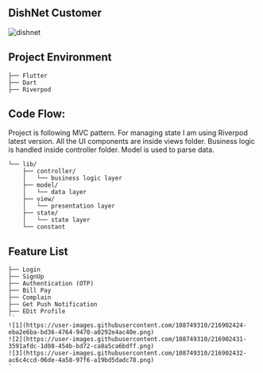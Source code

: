 ## DishNet Customer

![dishnet](https://user-images.githubusercontent.com/108749310/216901298-d83105bd-6cb5-4699-95f2-f469871cd5bf.png)

## Project Environment
```
├── Flutter
├── Dart
├── Riverpod
```
## Code Flow:
Project is following MVC pattern. For managing state I am using Riverpod latest version. All the UI components are inside views folder. Business logic is handled inside controller folder. Model is used to parse data.

```
└── lib/
    ├── controller/
    │   └── business logic layer
    ├── model/
    │   └── data layer
    ├── view/
    │   └── presentation layer
    ├── state/
    │   └── state layer
    └── constant
```
## Feature List
```
├── Login
├── SignUp
├── Authentication (OTP)  
├── Bill Pay
├── Complain
├── Get Push Notification
├── EDit Profile 
``
![1](https://user-images.githubusercontent.com/108749310/216902424-eba2e6ba-bd36-4764-9470-a0292e4ac40e.png)
![2](https://user-images.githubusercontent.com/108749310/216902431-3591afdc-1d08-454b-bd72-ca8a5ca6bdff.png)
![3](https://user-images.githubusercontent.com/108749310/216902432-ac6c4ccd-06de-4a58-97f6-a19bd5dadc78.png)
`



